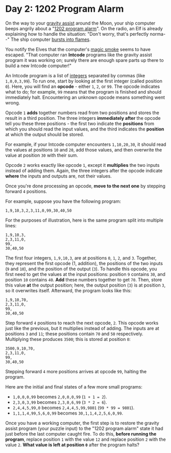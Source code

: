 # Day 2: 1202 Program Alarm

On the way to your [gravity assist] around the Moon, your ship computer beeps
angrily about a "[1202 program alarm]". On the radio, an Elf is already
explaining how to handle the situation: "Don't worry, that's perfectly norma--"
The ship computer [bursts into flames].

You notify the Elves that the computer's [magic smoke] seems to have escaped.
"That computer ran **Intcode** programs like the gravity assist program it was
working on; surely there are enough spare parts up there to build a new Intcode
computer!"

An Intcode program is a list of [integers] separated by commas (like
`1,0,0,3,99`). To run one, start by looking at the first integer (called
position `0`). Here, you will find an **opcode** - either `1`, `2`, or `99`. The
opcode indicates what to do; for example, `99` means that the program is
finished and should immediately halt. Encountering an unknown opcode means
something went wrong.

Opcode `1` **adds** together numbers read from two positions and stores the
result in a third position. The three integers **immediately after** the opcode
tell you these three positions - the first two indicate the **positions** from
which you should read the input values, and the third indicates the **position**
at which the output should be stored.

For example, if your Intcode computer encounters `1,10,20,30`, it should read
the values at positions `10` and `20`, add those values, and then overwrite the
value at position `30` with their sum.

Opcode `2` works exactly like opcode `1`, except it **multiplies** the two
inputs instead of adding them. Again, the three integers after the opcode
indicate **where** the inputs and outputs are, not their values.

Once you're done processing an opcode, **move to the next one** by stepping
forward `4` positions.

For example, suppose you have the following program:

```
1,9,10,3,2,3,11,0,99,30,40,50
```

For the purposes of illustration, here is the same program split into multiple
lines:

```
1,9,10,3,
2,3,11,0,
99,
30,40,50
```

The first four integers, `1,9,10,3`, are at positions `0`, `1`, `2`, and `3`.
Together, they represent the first opcode (1, addition), the positions of the
two inputs (`9` and `10`), and the position of the output (`3`). To handle this
opcode, you first need to get the values at the input positions: position `9`
contains `30`, and position `10` contains `40`. **Add** these numbers together
to get `70`. Then, store this value **at** the output position; here, the output
position (`3`) is at position `3`, so it overwrites itself. Afterward, the
program looks like this:

```
1,9,10,70,
2,3,11,0,
99,
30,40,50
```

Step forward `4` positions to reach the next opcode, `2`. This opcode works just
like the previous, but it multiplies instead of adding. The inputs are at
positions `3` and `11`; these positions contain `70` and `50` respectively.
Multiplying these produces `3500`; this is stored at position `0`:

```
3500,9,10,70,
2,3,11,0,
99,
30,40,50
```

Stepping forward `4` more positions arrives at opcode `99`, halting the program.

Here are the initial and final states of a few more small programs:

- `1,0,0,0,99` becomes `2,0,0,0,99` (`1 + 1 = 2`).
- `2,3,0,3,99` becomes `2,3,0,6,99` (`3 * 2 = 6`).
- `2,4,4,5,99,0` becomes `2,4,4,5,99,9801` (`99 * 99 = 9801`).
- `1,1,1,4,99,5,6,0,99` becomes `30,1,1,4,2,5,6,0,99`.

Once you have a working computer, the first step is to restore the gravity
assist program (your puzzle input) to the "1202 program alarm" state it had just
before the last computer caught fire. To do this, **before running the
program**, replace position `1` with the value `12` and replace position `2`
with the value `2`. **What value is left at position `0`** after the program halts?

[gravity assist]: https://en.wikipedia.org/wiki/Gravity_assist
[1202 program alarm]: https://www.hq.nasa.gov/alsj/a11/a11.landing.html#1023832
[bursts into flames]: https://en.wikipedia.org/wiki/Halt_and_Catch_Fire
[magic smoke]: https://en.wikipedia.org/wiki/Magic_smoke
[integers]: https://en.wikipedia.org/wiki/Integer
